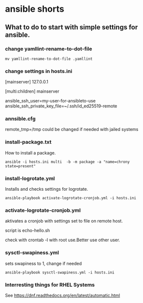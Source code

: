 # ansible shorts

## What to do to start with simple settings for ansible.

### change yamllint-rename-to-dot-file

```
mv yamllint-rename-to-dot-file .yamllint
```

### change settings in hosts.ini


[mainserver]
127.0.0.1

[multi:children]
mainserver

ansible_ssh_user=my-user-for-ansibleto-use
ansible_ssh_private_key_file=~/.ssh/id_ed25519-remote


### annsible.cfg 

remote_tmp=/tmp could be changed if needed with jailed systems 

### install-package.txt
How to install a package.

```
ansible -i hosts.ini multi  -b -m package -a "name=chrony state=present"
```

### install-logrotate.yml

Installs and checks settings for logrotate.

```
ansible-playbook activate-logrotate-cronjob.yml -i hosts.ini
```
### activate-logrotate-cronjob.yml

aktivates a cronjob with settings set to file on remote host.

script is echo-hello.sh

check with crontab -l with root use.Better use other user.

### sysctl-swapiness.yml

sets swapiness to 1, change if needed

```
ansible-playbook sysctl-swapiness.yml -i hosts.ini
```

### Interresting things for RHEL Systems

See https://dnf.readthedocs.org/en/latest/automatic.html



